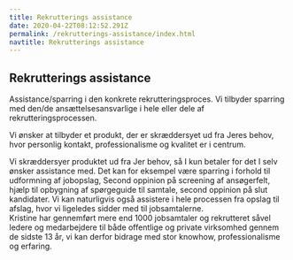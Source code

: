 ```yaml
---
title: Rekrutterings assistance
date: 2020-04-22T08:12:52.291Z
permalink: /rekrutterings-assistance/index.html
navtitle: Rekrutterings assistance
---
```

## Rekrutterings assistance

Assistance/sparring i den konkrete rekrutteringsproces.  Vi tilbyder sparring med den/de ansættelsesansvarlige i hele eller dele af rekrutteringsprocessen. 

Vi ønsker at tilbyder et produkt, der er skræddersyet ud fra Jeres behov, hvor personlig kontakt, professionalisme og kvalitet er i centrum.

Vi skræddersyer produktet ud fra Jer behov, så I kun betaler for det I selv ønsker assistance med. Det kan for eksempel være sparring i forhold til udformning af jobopslag, Second oppinion på screening af ansøgerfelt, hjælp til opbygning af spørgeguide til samtale, second oppinion på slut kandidater. Vi kan naturligvis også assistere i hele processen fra opslag til afslag, hvor vi ligeledes sidder med til jobsamtalerne.\
Kristine har gennemført mere end 1000 jobsamtaler og rekrutteret såvel ledere og medarbejdere til både offentlige og private virksomhed gennem de sidste 13 år, vi kan derfor bidrage med stor knowhow, professionalisme og erfaring.